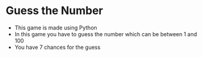 # Guess the Number

- This game is made using Python
- In this game you have to guess the number which can be between 1 and 100
- You have 7 chances for the guess
